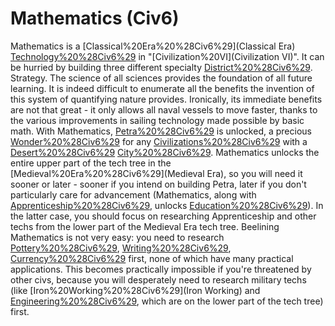 # Mathematics (Civ6)

Mathematics is a [Classical%20Era%20%28Civ6%29](Classical Era) [Technology%20%28Civ6%29](technology) in "[Civilization%20VI](Civilization VI)". It can be hurried by building three different specialty [District%20%28Civ6%29](districts).
Strategy.
The science of all sciences provides the foundation of all future learning. It is indeed difficult to enumerate all the benefits the invention of this system of quantifying nature provides. Ironically, its immediate benefits are not that great - it only allows all naval vessels to move faster, thanks to the various improvements in sailing technology made possible by basic math. With Mathematics, [Petra%20%28Civ6%29](Petra) is unlocked, a precious [Wonder%20%28Civ6%29](wonder) for any [Civilizations%20%28Civ6%29](civilization) with a [Desert%20%28Civ6%29](Desert) [City%20%28Civ6%29](city).
Mathematics unlocks the entire upper part of the tech tree in the [Medieval%20Era%20%28Civ6%29](Medieval Era), so you will need it sooner or later - sooner if you intend on building Petra, later if you don't particularly care for advancement (Mathematics, along with [Apprenticeship%20%28Civ6%29](Apprenticeship), unlocks [Education%20%28Civ6%29](Education)). In the latter case, you should focus on researching Apprenticeship and other techs from the lower part of the Medieval Era tech tree.
Beelining Mathematics is not very easy: you need to research [Pottery%20%28Civ6%29](Pottery), [Writing%20%28Civ6%29](Writing), [Currency%20%28Civ6%29](Currency) first, none of which have many practical applications. This becomes practically impossible if you're threatened by other civs, because you will desperately need to research military techs (like [Iron%20Working%20%28Civ6%29](Iron Working) and [Engineering%20%28Civ6%29](Engineering), which are on the lower part of the tech tree) first.